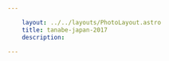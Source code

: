 ```yaml
---

    layout: ../../layouts/PhotoLayout.astro
    title: tanabe-japan-2017
    description:

---
```

